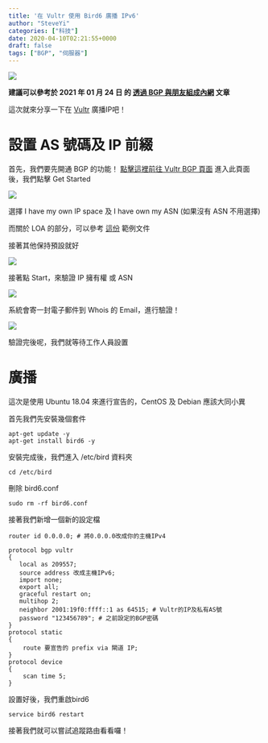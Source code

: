 ```yaml
---
title: '在 Vultr 使用 Bird6 廣播 IPv6'
author: "SteveYi"
categories: ["科技"]
date: 2020-04-10T02:21:55+0000
draft: false
tags: ["BGP", "伺服器"]
---
```


![](https://static-a1.steveyi.net/media/blog/2020/04/vu-00.png)

**建議可以參考於 2021 年 01 月 24 日 的 [透過 BGP 與朋友組成內網](https://blog.steveyi.net/posts/make-internal-network-by-bgp/) 文章**

這次就來分享一下在 [Vultr](https://vultr.com) 廣播IP吧！

**設置 AS 號碼及 IP 前綴**
===============

首先，我們要先開通 BGP 的功能！
[點擊這裡前往 Vultr BGP 頁面](https://my.vultr.com/network/#network-bgp)
進入此頁面後，我們點擊 Get Started

![](https://static-a1.steveyi.net/media/blog/2020/04/vu-01-1920x961.png)

選擇 I have my own IP space 及 I have own my ASN (如果沒有 ASN 不用選擇)

而關於 LOA 的部分，可以參考 [這份](https://www.vultr.com/docs/example-letter-of-authorization-for-bgp-announcements/) 範例文件

接著其他保持預設就好

![](https://static-a1.steveyi.net/media/blog/2020/04/vu-02.png)

接著點 Start，來驗證 IP 擁有權 或 ASN

![](https://static-a1.steveyi.net/media/blog/2020/04/vu-03-1920x362.png)

系統會寄一封電子郵件到 Whois 的 Email，進行驗證！

![](https://static-a1.steveyi.net/media/blog/2020/04/vu-04.png)

驗證完後呢，我們就等待工作人員設置

**廣播**
======

這次是使用 Ubuntu 18.04 來進行宣告的，CentOS 及 Debian 應該大同小異

首先我們先安裝幾個套件

```
apt-get update -y
apt-get install bird6 -y
```

安裝完成後，我們進入 /etc/bird 資料夾

```
cd /etc/bird
```

刪除 bird6.conf

```
sudo rm -rf bird6.conf
```

接著我們新增一個新的設定檔

```
router id 0.0.0.0; # 將0.0.0.0改成你的主機IPv4

protocol bgp vultr
{
   local as 209557;
   source address 改成主機IPv6;
   import none;
   export all;
   graceful restart on;
   multihop 2;
   neighbor 2001:19f0:ffff::1 as 64515; # Vultr的IP及私有AS號
   password "123456789"; # 之前設定的BGP密碼
}
protocol static
{
    route 要宣告的 prefix via 閘道 IP;
}
protocol device 
{
    scan time 5;
}
```

設置好後，我們重啟bird6

```
service bird6 restart
```

接著我們就可以嘗試追蹤路由看看囉！

